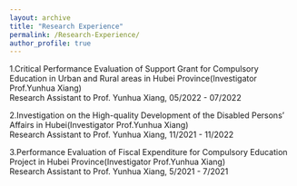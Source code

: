 ```yaml
---
layout: archive
title: "Research Experience"
permalink: /Research-Experience/
author_profile: true
---
```

1.Critical Performance Evaluation of Support Grant for Compulsory Education in Urban and Rural areas in Hubei Province(Investigator Prof.Yunhua Xiang)<br>
  Research Assistant to Prof. Yunhua Xiang, 05/2022 - 07/2022<br>

2.Investigation on the High-quality Development of the Disabled Persons’ Affairs in Hubei(Investigator Prof.Yunhua Xiang)<br>
  Research Assistant to Prof. Yunhua Xiang, 11/2021 - 11/2022<br>

3.Performance Evaluation of Fiscal Expenditure for Compulsory Education Project in Hubei Province(Investigator Prof.Yunhua Xiang)<br>
  Research Assistant to Prof. Yunhua Xiang, 5/2021 - 7/2021<br>
  
